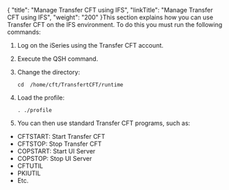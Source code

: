 {
    "title": "Manage Transfer CFT using IFS",
    "linkTitle": "Manage Transfer CFT using IFS",
    "weight": "200"
}This section explains how you can use Transfer CFT on the IFS environment. To do this you must run the following commands:

1.  Log on the iSeries using the Transfer CFT account.

2.  Execute the <span class="code">QSH </span>command.

3.  Change the directory:

        cd  /home/cft/TransfertCFT/runtime

4.  Load the profile:

        . ./profile

5.  You can then use standard Transfer CFT programs, such as:

-   CFTSTART: Start Transfer CFT
-   CFTSTOP: Stop Transfer CFT
-   COPSTART: Start UI Server
-   COPSTOP: Stop UI Server
-   CFTUTIL
-   PKIUTIL
-   Etc.
